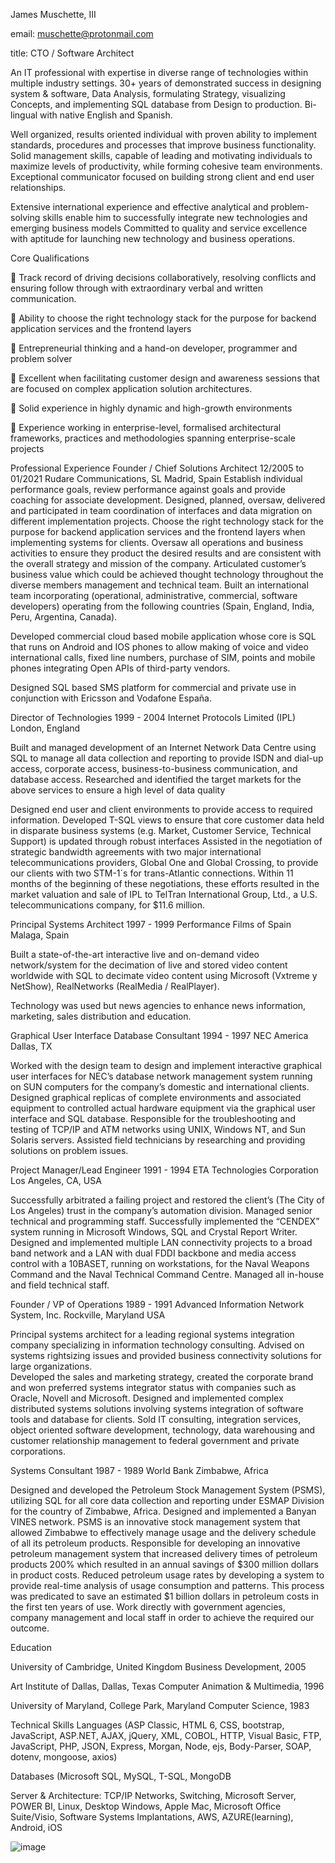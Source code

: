 James Muschette, III	
	
email: muschette@protonmail.com

title: CTO / Software Architect

An IT professional with expertise in diverse range of technologies within multiple industry settings.  30+ years of demonstrated success in designing system & software, Data Analysis, formulating Strategy, visualizing Concepts, and implementing SQL database from Design to production.  Bi-lingual with native English and Spanish.

Well organized, results oriented individual with proven ability to implement standards, procedures and processes that improve business functionality. Solid management skills, capable of leading and motivating individuals to maximize levels of productivity, while forming cohesive team environments. Exceptional communicator focused on building strong client and end user relationships.

Extensive international experience and effective analytical and problem-solving skills enable him to successfully integrate new technologies and emerging business models Committed to quality and service excellence with aptitude for launching new technology and business operations.

Core Qualifications

	Track record of driving decisions collaboratively, resolving conflicts and ensuring follow through with extraordinary verbal and written communication.

	Ability to choose the right technology stack for the purpose for backend application services and the frontend layers

	Entrepreneurial thinking and a hand-on developer, programmer and problem solver

	Excellent when facilitating customer design and awareness sessions that are focused on complex application solution architectures.

	Solid experience in highly dynamic and high-growth environments

	Experience working in enterprise-level, formalised architectural frameworks, practices and methodologies spanning enterprise-scale projects

Professional Experience
Founder / Chief Solutions Architect 	12/2005 to 01/2021
Rudare Communications, SL	Madrid, Spain
Establish individual performance goals, review performance against goals and provide coaching for associate development.
Designed, planned, oversaw, delivered and participated in team coordination of interfaces and data migration on different implementation projects.
Choose the right technology stack for the purpose for backend application services and the frontend layers when implementing systems for clients.
Oversaw all operations and business activities to ensure they product the desired results and are consistent with the overall strategy and mission of the company.
Articulated customer’s business value which could be achieved thought technology throughout the diverse members management and technical team.
Built an international team incorporating (operational, administrative, commercial, software developers) operating from the following countries (Spain, England, India, Peru, Argentina, Canada).

Developed commercial cloud based mobile application whose core is SQL that runs on Android and IOS phones to allow making of voice and video international calls, fixed line numbers, purchase of SIM, points and mobile phones integrating Open APIs of third-party vendors.

Designed SQL based SMS platform for commercial and private use in conjunction with Ericsson and Vodafone España.

Director of Technologies	1999 - 2004
Internet Protocols Limited (IPL)	London, England

Built and managed development of an Internet Network Data Centre using SQL to manage all data collection and reporting to provide ISDN and dial-up access, corporate access, business-to-business communication, and database access.
Researched and identified the target markets for the above services to ensure a high level of data quality

Designed end user and client environments to provide access to required information.
Developed T-SQL views to ensure that core customer data held in disparate business systems (e.g. Market, Customer Service, Technical Support) is updated through robust interfaces
Assisted in the negotiation of strategic bandwidth agreements with two major international telecommunications providers, Global One and Global Crossing, to provide our clients with two STM-1´s for trans-Atlantic connections.  Within 11 months of the beginning of these negotiations, these efforts resulted in the market valuation and sale of IPL to TelTran International Group, Ltd., a U.S. telecommunications company, for $11.6 million.

Principal Systems Architect	1997 - 1999
Performance Films of Spain	Malaga, Spain

Built a state-of-the-art interactive live and on-demand video network/system for the decimation of live and stored video content worldwide with SQL to decimate video content using Microsoft (Vxtreme y NetShow),  RealNetworks (RealMedia / RealPlayer).

Technology was used but news agencies to enhance news information, marketing, sales distribution and education.

Graphical User Interface Database Consultant 	1994 - 1997
NEC America	Dallas, TX

Worked with the design team to design and implement interactive graphical user interfaces for NEC’s database network management system running on SUN computers for the company’s domestic and international clients.  Designed graphical replicas of complete environments and associated equipment to controlled actual hardware equipment via the graphical user interface and SQL database. 
Responsible for the troubleshooting and testing of TCP/IP and ATM networks using UNIX, Windows NT, and Sun Solaris servers.  Assisted field technicians by researching and providing solutions on problem issues.

Project Manager/Lead Engineer 	1991 - 1994
ETA Technologies Corporation	Los Angeles, CA, USA

Successfully arbitrated a failing project and restored the client’s (The City of Los Angeles) trust in the company’s automation division.  Managed senior technical and programming staff.  Successfully implemented the “CENDEX” system running in Microsoft Windows, SQL and Crystal Report Writer.
Designed and implemented multiple LAN connectivity projects to a broad band network and a LAN with dual FDDI backbone and media access control with a 10BASET, running on workstations, for the Naval Weapons Command and the Naval Technical Command Centre.  Managed all in-house and field technical staff.


Founder / VP of Operations	1989 - 1991
Advanced Information Network System, Inc.	Rockville, Maryland USA

Principal systems architect for a leading regional systems integration company specializing in information technology consulting.  Advised on systems rightsizing issues and provided business connectivity solutions for large organizations.  
Developed the sales and marketing strategy, created the corporate brand and won preferred systems integrator status with companies such as Oracle, Novell and Microsoft. Designed and implemented complex distributed systems solutions involving systems integration of software tools and database for clients.  Sold IT consulting, integration services, object oriented software development, technology, data warehousing and customer relationship management to federal government and private corporations.

Systems Consultant	1987 - 1989
World Bank	Zimbabwe, Africa

Designed and developed the Petroleum Stock Management System (PSMS), utilizing SQL for all core data collection and reporting under ESMAP Division for the country of Zimbabwe, Africa.  Designed and implemented a Banyan VINES network.  PSMS is an innovative stock management system that allowed Zimbabwe to effectively manage usage and the delivery schedule of all its petroleum products.
Responsible for developing an innovative petroleum management system that increased delivery times of petroleum products 200% which resulted in an annual savings of $300 million dollars in product costs. Reduced petroleum usage rates by developing a system to provide real-time analysis of usage consumption and patterns.  This process was predicated to save an estimated $1 billion dollars in petroleum costs in the first ten years of use. Work directly with government agencies, company management and local staff in order to achieve the required our outcome.

Education

University of Cambridge, United Kingdom	Business Development, 2005

Art Institute of Dallas, Dallas, Texas	Computer Animation & Multimedia, 1996

University of Maryland, College Park, Maryland	Computer Science, 1983
 
Technical Skills
Languages (ASP Classic, HTML 6, CSS, bootstrap, JavaScript, ASP.NET, AJAX, jQuery, XML, COBOL, HTTP, Visual Basic, FTP, JavaScript, PHP, JSON, Express, Morgan, Node, ejs, Body-Parser, SOAP, dotenv, mongoose, axios)

Databases (Microsoft SQL, MySQL, T-SQL, MongoDB

Server & Architecture: TCP/IP Networks, Switching, Microsoft Server, POWER BI, Linux, Desktop Windows, Apple Mac, Microsoft Office Suite/Visio, Software Systems Implantations, AWS, AZURE(learning), Android, iOS

![image](https://user-images.githubusercontent.com/86296639/122916351-13a60a00-d35d-11eb-9e5c-e9a62dbe96b5.png)
